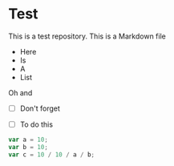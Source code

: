 # Test
This is a test repository. This is a Markdown file

 - Here
 - Is 
 - A 
 - List
 
Oh and 
 - [ ] Don't forget
 - [ ] To do this
 
 
```js
var a = 10;
var b = 10;
var c = 10 / 10 / a / b;
```
